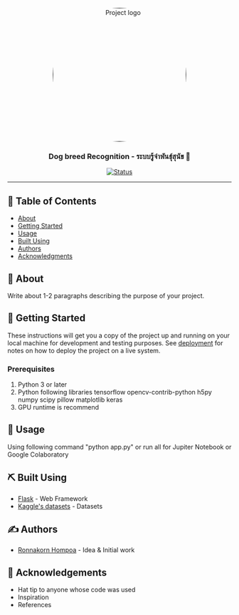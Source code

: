 <p align="center">
  <a href="" rel="noopener">
 <img width=300px height=300px style="border-radius: 50%;" src="https://images.unsplash.com/photo-1518020382113-a7e8fc38eac9?ixlib=rb-1.2.1&ixid=eyJhcHBfaWQiOjEyMDd9&auto=format&fit=crop&w=720&q=80" alt="Project logo"></a>
</p>

<h3 align="center">Dog breed Recognition - ระบบรู้จำพันธุ์สุนัข 🦮</h3>

<div align="center">

[![Status](https://img.shields.io/badge/status-active-success.svg)]()

</div>

---

## 📝 Table of Contents

- [About](#about)
- [Getting Started](#getting_started)
- [Usage](#usage)
- [Built Using](#built_using)
- [Authors](#authors)
- [Acknowledgments](#acknowledgement)

## 🧐 About <a name = "about"></a>

Write about 1-2 paragraphs describing the purpose of your project.

## 🏁 Getting Started <a name = "getting_started"></a>

These instructions will get you a copy of the project up and running on your local machine for development and testing purposes. See [deployment](#deployment) for notes on how to deploy the project on a live system.

### Prerequisites

1. Python 3 or later
2. Python following libraries tensorflow opencv-contrib-python h5py numpy scipy pillow matplotlib keras
3. GPU runtime is recommend


## 🎈 Usage <a name="usage"></a>

Using following command "python app.py" or run all for Jupiter Notebook or Google Colaboratory


## ⛏️ Built Using <a name = "built_using"></a>

- [Flask](https://flask.palletsprojects.com/en/1.1.x/) - Web Framework
- [Kaggle's datasets](https://www.kaggle.com/datasets) - Datasets


## ✍️ Authors <a name = "authors"></a>

- [Ronnakorn Hompoa](https://github.com/kasettakorn/) - Idea & Initial work

## 🎉 Acknowledgements <a name = "acknowledgement"></a>

- Hat tip to anyone whose code was used
- Inspiration
- References
